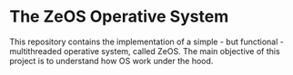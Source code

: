 # The ZeOS Operative System
This repository contains the implementation of a simple - but functional - multithreaded operative system, called ZeOS. The main objective of this project is to understand how OS work under the hood.

